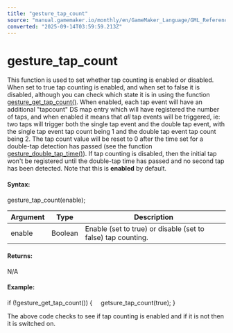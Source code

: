 ```yaml
---
title: "gesture_tap_count"
source: "manual.gamemaker.io/monthly/en/GameMaker_Language/GML_Reference/Game_Input/Gesture_Input/gesture_tap_count.htm"
converted: "2025-09-14T03:59:59.213Z"
---
```


# gesture\_tap\_count

This function is used to set whether tap counting is enabled or disabled. When set to true tap counting is enabled, and when set to false it is disabled, although you can check which state it is in using the function [gesture\_get\_tap\_count()](gesture_get_tap_count.md). When enabled, each tap event will have an additional "tapcount" DS map entry which will have registered the number of taps, and when enabled it means that _all_ tap events will be triggered, ie: two taps will trigger both the single tap event and the double tap event, with the single tap event tap count being 1 and the double tap event tap count being 2. The tap count value will be reset to 0 after the time set for a double-tap detection has passed (see the function [gesture\_double\_tap\_time()](gesture_double_tap_time.md)). If tap counting is disabled, then the initial tap won't be registered until the double-tap time has passed and no second tap has been detected. Note that this is **enabled** by default.

#### Syntax:

gesture\_tap\_count(enable);

| Argument | Type | Description |
| --- | --- | --- |
| enable | Boolean | Enable (set to true) or disable (set to false) tap counting. |

#### Returns:

N/A

#### Example:

if (!gesture\_get\_tap\_count())
{
    getsure\_tap\_count(true);
}

The above code checks to see if tap counting is enabled and if it is not then it is switched on.